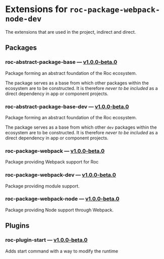 # Extensions for `roc-package-webpack-node-dev`

The extensions that are used in the project, indirect and direct.
## Packages
### roc-abstract-package-base — [v1.0.0-beta.0](https://www.npmjs.com/package/roc-abstract-package-base)
Package forming an abstract foundation of the Roc ecosystem.

The package serves as a base from which other packages within the ecosystem are to be constructed.
It is therefore _never to be included_ as a direct dependency in app or component projects.
### roc-abstract-package-base-dev — [v1.0.0-beta.0](https://www.npmjs.com/package/roc-abstract-package-base-dev)
Package forming an abstract foundation of the Roc ecosystem.

The package serves as a base from which other `dev` packages within the ecosystem are to be constructed.
It is therefore _never to be included_ as a direct dependency in app or component projects.
### roc-package-webpack — [v1.0.0-beta.0](https://www.npmjs.com/package/roc-package-webpack)
Package providing Webpack support for Roc
### roc-package-webpack-dev — [v1.0.0-beta.0](https://www.npmjs.com/package/roc-package-webpack-dev)
Package providing module support.
### roc-package-webpack-node — [v1.0.0-beta.0](https://www.npmjs.com/package/roc-package-webpack-node)
Package providing Node support through Webpack.
## Plugins
### roc-plugin-start — [v1.0.0-beta.0](https://www.npmjs.com/package/roc-plugin-start)
Adds start command with a way to modify the runtime